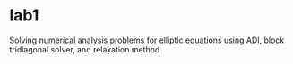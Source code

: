 # lab1
Solving numerical analysis problems for elliptic equations using ADI, block tridiagonal solver, and relaxation method
